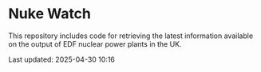 # Nuke Watch

This repository includes code for retrieving the latest information available on the output of EDF nuclear power plants in the UK.

Last updated: 2025-04-30 10:16